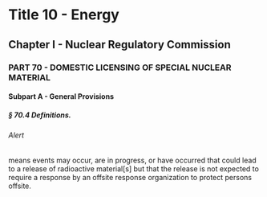 
# Title 10 - Energy
## Chapter I - Nuclear Regulatory Commission
### PART 70 - DOMESTIC LICENSING OF SPECIAL NUCLEAR MATERIAL
#### Subpart A - General Provisions
##### § 70.4 Definitions.
###### Alert

means events may occur, are in progress, or have occurred that could lead to a release of radioactive material[s] but that the release is not expected to require a response by an offsite response organization to protect persons offsite.
